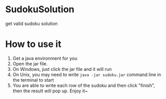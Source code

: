 # SudokuSolution
get valid sudoku solution 

# How to use it
1. Get a java environment for you 
2. Open the jar file.
  1. On Windows, just click the jar file and it will run 
  2. On Unix, you may need to write `java -jar sudoku.jar` command line in the terminal to start 
3. You are able to write each row of the sudoku and then click "finish", then the result will pop up. 
Enjoy it~
